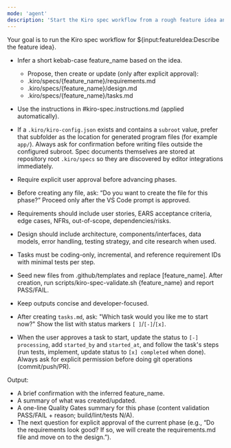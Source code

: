 ```yaml
---
mode: 'agent'
description: 'Start the Kiro spec workflow from a rough feature idea and generate requirements, design, and tasks with explicit approvals.'
---
```


Your goal is to run the Kiro spec workflow for ${input:featureIdea:Describe the feature idea}.
- Infer a short kebab-case feature_name based on the idea.
    - Propose, then create or update (only after explicit approval):
     - .kiro/specs/{feature_name}/requirements.md
     - .kiro/specs/{feature_name}/design.md
     - .kiro/specs/{feature_name}/tasks.md
 - Use the instructions in #kiro-spec.instructions.md (applied automatically).
 - If a `.kiro/kiro-config.json` exists and contains a `subroot` value, prefer that subfolder as the location for generated program files (for example `app/`). Always ask for confirmation before writing files outside the configured subroot. Spec documents themselves are stored at repository root `.kiro/specs` so they are discovered by editor integrations immediately.
- Require explicit user approval before advancing phases.
- Before creating any file, ask: “Do you want to create the file for this phase?” Proceed only after the VS Code prompt is approved.
 - Requirements should include user stories, EARS acceptance criteria, edge cases, NFRs, out-of-scope, dependencies/risks.
 - Design should include architecture, components/interfaces, data models, error handling, testing strategy, and cite research when used.
 - Tasks must be coding-only, incremental, and reference requirement IDs with minimal tests per step.
 - Seed new files from .github/templates and replace [feature_name]. After creation, run scripts/kiro-spec-validate.sh {feature_name} <phase> and report PASS/FAIL.
- Keep outputs concise and developer-focused.

- After creating `tasks.md`, ask: "Which task would you like me to start now?" Show the list with status markers `[ ]`/`[-]`/`[x]`.
- When the user approves a task to start, update the status to `[-] processing`, add `started_by` and `started_at`, and follow the task's steps (run tests, implement, update status to `[x] completed` when done). Always ask for explicit permission before doing git operations (commit/push/PR).

Output:
- A brief confirmation with the inferred feature_name.
- A summary of what was created/updated.
 - A one-line Quality Gates summary for this phase (content validation PASS/FAIL + reason; build/lint/tests N/A).
 - The next question for explicit approval of the current phase (e.g., “Do the requirements look good? If so, we will create the requirements.md file and move on to the design.”).

